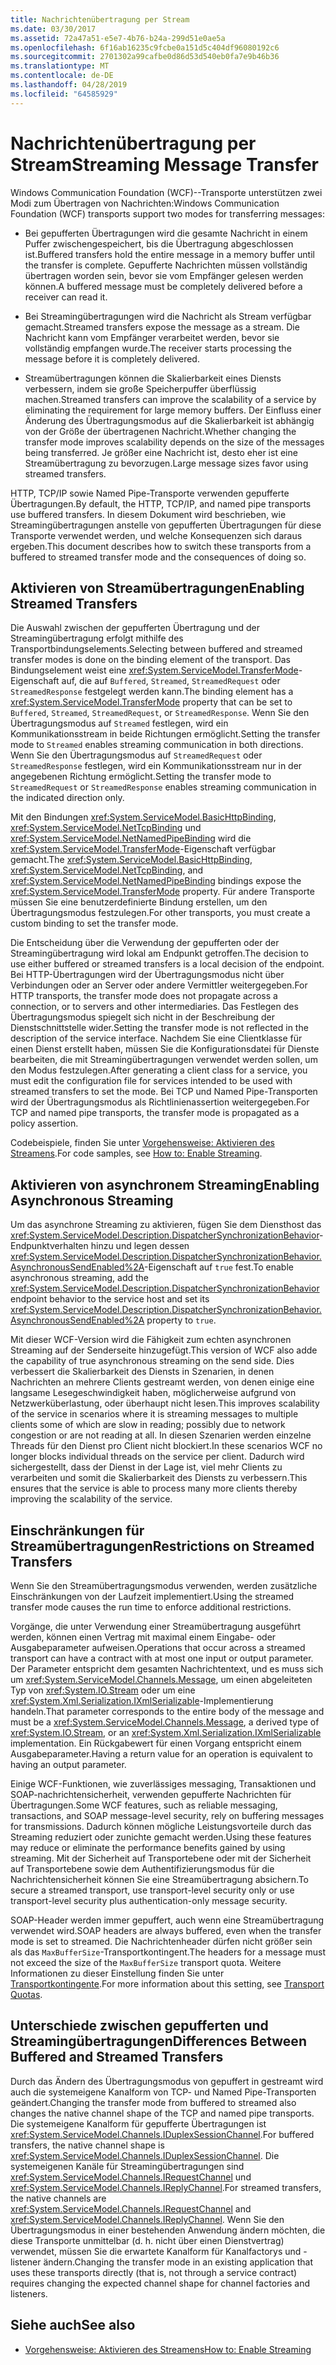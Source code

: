 ```yaml
---
title: Nachrichtenübertragung per Stream
ms.date: 03/30/2017
ms.assetid: 72a47a51-e5e7-4b76-b24a-299d51e0ae5a
ms.openlocfilehash: 6f16ab16235c9fcbe0a151d5c404df96080192c6
ms.sourcegitcommit: 2701302a99cafbe0d86d53d540eb0fa7e9b46b36
ms.translationtype: MT
ms.contentlocale: de-DE
ms.lasthandoff: 04/28/2019
ms.locfileid: "64585929"
---
```

# <a name="streaming-message-transfer"></a><span data-ttu-id="58e8d-102">Nachrichtenübertragung per Stream</span><span class="sxs-lookup"><span data-stu-id="58e8d-102">Streaming Message Transfer</span></span>
<span data-ttu-id="58e8d-103">Windows Communication Foundation (WCF)--Transporte unterstützen zwei Modi zum Übertragen von Nachrichten:</span><span class="sxs-lookup"><span data-stu-id="58e8d-103">Windows Communication Foundation (WCF) transports support two modes for transferring messages:</span></span>  
  
- <span data-ttu-id="58e8d-104">Bei gepufferten Übertragungen wird die gesamte Nachricht in einem Puffer zwischengespeichert, bis die Übertragung abgeschlossen ist.</span><span class="sxs-lookup"><span data-stu-id="58e8d-104">Buffered transfers hold the entire message in a memory buffer until the transfer is complete.</span></span> <span data-ttu-id="58e8d-105">Gepufferte Nachrichten müssen vollständig übertragen worden sein, bevor sie vom Empfänger gelesen werden können.</span><span class="sxs-lookup"><span data-stu-id="58e8d-105">A buffered message must be completely delivered before a receiver can read it.</span></span>  
  
- <span data-ttu-id="58e8d-106">Bei Streamingübertragungen wird die Nachricht als Stream verfügbar gemacht.</span><span class="sxs-lookup"><span data-stu-id="58e8d-106">Streamed transfers expose the message as a stream.</span></span> <span data-ttu-id="58e8d-107">Die Nachricht kann vom Empfänger verarbeitet werden, bevor sie vollständig empfangen wurde.</span><span class="sxs-lookup"><span data-stu-id="58e8d-107">The receiver starts processing the message before it is completely delivered.</span></span>  
  
- <span data-ttu-id="58e8d-108">Streamübertragungen können die Skalierbarkeit eines Diensts verbessern, indem sie große Speicherpuffer überflüssig machen.</span><span class="sxs-lookup"><span data-stu-id="58e8d-108">Streamed transfers can improve the scalability of a service by eliminating the requirement for large memory buffers.</span></span> <span data-ttu-id="58e8d-109">Der Einfluss einer Änderung des Übertragungsmodus auf die Skalierbarkeit ist abhängig von der Größe der übertragenen Nachricht.</span><span class="sxs-lookup"><span data-stu-id="58e8d-109">Whether changing the transfer mode improves scalability depends on the size of the messages being transferred.</span></span> <span data-ttu-id="58e8d-110">Je größer eine Nachricht ist, desto eher ist eine Streamübertragung zu bevorzugen.</span><span class="sxs-lookup"><span data-stu-id="58e8d-110">Large message sizes favor using streamed transfers.</span></span>  
  
 <span data-ttu-id="58e8d-111">HTTP, TCP/IP sowie Named Pipe-Transporte verwenden gepufferte Übertragungen.</span><span class="sxs-lookup"><span data-stu-id="58e8d-111">By default, the HTTP, TCP/IP, and named pipe transports use buffered transfers.</span></span> <span data-ttu-id="58e8d-112">In diesem Dokument wird beschrieben, wie Streamingübertragungen anstelle von gepufferten Übertragungen für diese Transporte verwendet werden, und welche Konsequenzen sich daraus ergeben.</span><span class="sxs-lookup"><span data-stu-id="58e8d-112">This document describes how to switch these transports from a buffered to streamed transfer mode and the consequences of doing so.</span></span>  
  
## <a name="enabling-streamed-transfers"></a><span data-ttu-id="58e8d-113">Aktivieren von Streamübertragungen</span><span class="sxs-lookup"><span data-stu-id="58e8d-113">Enabling Streamed Transfers</span></span>  
 <span data-ttu-id="58e8d-114">Die Auswahl zwischen der gepufferten Übertragung und der Streamingübertragung erfolgt mithilfe des Transportbindungselements.</span><span class="sxs-lookup"><span data-stu-id="58e8d-114">Selecting between buffered and streamed transfer modes is done on the binding element of the transport.</span></span> <span data-ttu-id="58e8d-115">Das Bindungselement weist eine <xref:System.ServiceModel.TransferMode>-Eigenschaft auf, die auf `Buffered`, `Streamed`, `StreamedRequest` oder `StreamedResponse` festgelegt werden kann.</span><span class="sxs-lookup"><span data-stu-id="58e8d-115">The binding element has a <xref:System.ServiceModel.TransferMode> property that can be set to `Buffered`, `Streamed`, `StreamedRequest`, or `StreamedResponse`.</span></span> <span data-ttu-id="58e8d-116">Wenn Sie den Übertragungsmodus auf `Streamed` festlegen, wird ein Kommunikationsstream in beide Richtungen ermöglicht.</span><span class="sxs-lookup"><span data-stu-id="58e8d-116">Setting the transfer mode to `Streamed` enables streaming communication in both directions.</span></span> <span data-ttu-id="58e8d-117">Wenn Sie den Übertragungsmodus auf `StreamedRequest` oder `StreamedResponse` festlegen, wird ein Kommunikationsstream nur in der angegebenen Richtung ermöglicht.</span><span class="sxs-lookup"><span data-stu-id="58e8d-117">Setting the transfer mode to `StreamedRequest` or `StreamedResponse` enables streaming communication in the indicated direction only.</span></span>  
  
 <span data-ttu-id="58e8d-118">Mit den Bindungen <xref:System.ServiceModel.BasicHttpBinding>, <xref:System.ServiceModel.NetTcpBinding> und <xref:System.ServiceModel.NetNamedPipeBinding> wird die <xref:System.ServiceModel.TransferMode>-Eigenschaft verfügbar gemacht.</span><span class="sxs-lookup"><span data-stu-id="58e8d-118">The <xref:System.ServiceModel.BasicHttpBinding>, <xref:System.ServiceModel.NetTcpBinding>, and <xref:System.ServiceModel.NetNamedPipeBinding> bindings expose the <xref:System.ServiceModel.TransferMode> property.</span></span> <span data-ttu-id="58e8d-119">Für andere Transporte müssen Sie eine benutzerdefinierte Bindung erstellen, um den Übertragungsmodus festzulegen.</span><span class="sxs-lookup"><span data-stu-id="58e8d-119">For other transports, you must create a custom binding to set the transfer mode.</span></span>  
  
 <span data-ttu-id="58e8d-120">Die Entscheidung über die Verwendung der gepufferten oder der Streamingübertragung wird lokal am Endpunkt getroffen.</span><span class="sxs-lookup"><span data-stu-id="58e8d-120">The decision to use either buffered or streamed transfers is a local decision of the endpoint.</span></span> <span data-ttu-id="58e8d-121">Bei HTTP-Übertragungen wird der Übertragungsmodus nicht über Verbindungen oder an Server oder andere Vermittler weitergegeben.</span><span class="sxs-lookup"><span data-stu-id="58e8d-121">For HTTP transports, the transfer mode does not propagate across a connection, or to servers and other intermediaries.</span></span> <span data-ttu-id="58e8d-122">Das Festlegen des Übertragungsmodus spiegelt sich nicht in der Beschreibung der Dienstschnittstelle wider.</span><span class="sxs-lookup"><span data-stu-id="58e8d-122">Setting the transfer mode is not reflected in the description of the service interface.</span></span> <span data-ttu-id="58e8d-123">Nachdem Sie eine Clientklasse für einen Dienst erstellt haben, müssen Sie die Konfigurationsdatei für Dienste bearbeiten, die mit Streamingübertragungen verwendet werden sollen, um den Modus festzulegen.</span><span class="sxs-lookup"><span data-stu-id="58e8d-123">After generating a client class for a service, you must edit the configuration file for services intended to be used with streamed transfers to set the mode.</span></span> <span data-ttu-id="58e8d-124">Bei TCP und Named Pipe-Transporten wird der Übertragungsmodus als Richtlinienassertion weitergegeben.</span><span class="sxs-lookup"><span data-stu-id="58e8d-124">For TCP and named pipe transports, the transfer mode is propagated as a policy assertion.</span></span>  
  
 <span data-ttu-id="58e8d-125">Codebeispiele, finden Sie unter [Vorgehensweise: Aktivieren des Streamens](../../../../docs/framework/wcf/feature-details/how-to-enable-streaming.md).</span><span class="sxs-lookup"><span data-stu-id="58e8d-125">For code samples, see [How to: Enable Streaming](../../../../docs/framework/wcf/feature-details/how-to-enable-streaming.md).</span></span>  
  
## <a name="enabling-asynchronous-streaming"></a><span data-ttu-id="58e8d-126">Aktivieren von asynchronem Streaming</span><span class="sxs-lookup"><span data-stu-id="58e8d-126">Enabling Asynchronous Streaming</span></span>  
 <span data-ttu-id="58e8d-127">Um das asynchrone Streaming zu aktivieren, fügen Sie dem Diensthost das <xref:System.ServiceModel.Description.DispatcherSynchronizationBehavior>-Endpunktverhalten hinzu und legen dessen <xref:System.ServiceModel.Description.DispatcherSynchronizationBehavior.AsynchronousSendEnabled%2A>-Eigenschaft auf `true` fest.</span><span class="sxs-lookup"><span data-stu-id="58e8d-127">To enable asynchronous streaming, add the  <xref:System.ServiceModel.Description.DispatcherSynchronizationBehavior> endpoint behavior to the service host and set its <xref:System.ServiceModel.Description.DispatcherSynchronizationBehavior.AsynchronousSendEnabled%2A> property to `true`.</span></span>  
  
 <span data-ttu-id="58e8d-128">Mit dieser WCF-Version wird die Fähigkeit zum echten asynchronen Streaming auf der Senderseite hinzugefügt.</span><span class="sxs-lookup"><span data-stu-id="58e8d-128">This version of WCF also adde the capability of true asynchronous streaming on the send side.</span></span> <span data-ttu-id="58e8d-129">Dies verbessert die Skalierbarkeit des Diensts in Szenarien, in denen Nachrichten an mehrere Clients gestreamt werden, von denen einige eine langsame Lesegeschwindigkeit haben, möglicherweise aufgrund von Netzwerküberlastung, oder überhaupt nicht lesen.</span><span class="sxs-lookup"><span data-stu-id="58e8d-129">This improves scalability of the service in scenarios where it is streaming messages to multiple clients some of which are slow in reading; possibly due to network congestion or are not reading at all.</span></span> <span data-ttu-id="58e8d-130">In diesen Szenarien werden einzelne Threads für den Dienst pro Client nicht blockiert.</span><span class="sxs-lookup"><span data-stu-id="58e8d-130">In these scenarios WCF no longer blocks individual threads on the service per client.</span></span> <span data-ttu-id="58e8d-131">Dadurch wird sichergestellt, dass der Dienst in der Lage ist, viel mehr Clients zu verarbeiten und somit die Skalierbarkeit des Diensts zu verbessern.</span><span class="sxs-lookup"><span data-stu-id="58e8d-131">This ensures that the service is able to process many more clients thereby improving the scalability of the service.</span></span>  
  
## <a name="restrictions-on-streamed-transfers"></a><span data-ttu-id="58e8d-132">Einschränkungen für Streamübertragungen</span><span class="sxs-lookup"><span data-stu-id="58e8d-132">Restrictions on Streamed Transfers</span></span>  
 <span data-ttu-id="58e8d-133">Wenn Sie den Streamübertragungsmodus verwenden, werden zusätzliche Einschränkungen von der Laufzeit implementiert.</span><span class="sxs-lookup"><span data-stu-id="58e8d-133">Using the streamed transfer mode causes the run time to enforce additional restrictions.</span></span>  
  
 <span data-ttu-id="58e8d-134">Vorgänge, die unter Verwendung einer Streamübertragung ausgeführt werden, können einen Vertrag mit maximal einem Eingabe- oder Ausgabeparameter aufweisen.</span><span class="sxs-lookup"><span data-stu-id="58e8d-134">Operations that occur across a streamed transport can have a contract with at most one input or output parameter.</span></span> <span data-ttu-id="58e8d-135">Der Parameter entspricht dem gesamten Nachrichtentext, und es muss sich um <xref:System.ServiceModel.Channels.Message>, um einen abgeleiteten Typ von <xref:System.IO.Stream> oder um eine <xref:System.Xml.Serialization.IXmlSerializable>-Implementierung handeln.</span><span class="sxs-lookup"><span data-stu-id="58e8d-135">That parameter corresponds to the entire body of the message and must be a <xref:System.ServiceModel.Channels.Message>, a derived type of <xref:System.IO.Stream>, or an <xref:System.Xml.Serialization.IXmlSerializable> implementation.</span></span> <span data-ttu-id="58e8d-136">Ein Rückgabewert für einen Vorgang entspricht einem Ausgabeparameter.</span><span class="sxs-lookup"><span data-stu-id="58e8d-136">Having a return value for an operation is equivalent to having an output parameter.</span></span>  
  
 <span data-ttu-id="58e8d-137">Einige WCF-Funktionen, wie zuverlässiges messaging, Transaktionen und SOAP-nachrichtensicherheit, verwenden gepufferte Nachrichten für Übertragungen.</span><span class="sxs-lookup"><span data-stu-id="58e8d-137">Some WCF features, such as reliable messaging, transactions, and SOAP message-level security, rely on buffering messages for transmissions.</span></span> <span data-ttu-id="58e8d-138">Dadurch können mögliche Leistungsvorteile durch das Streaming reduziert oder zunichte gemacht werden.</span><span class="sxs-lookup"><span data-stu-id="58e8d-138">Using these features may reduce or eliminate the performance benefits gained by using streaming.</span></span> <span data-ttu-id="58e8d-139">Mit der Sicherheit auf Transportebene oder mit der Sicherheit auf Transportebene sowie dem Authentifizierungsmodus für die Nachrichtensicherheit können Sie eine Streamübertragung absichern.</span><span class="sxs-lookup"><span data-stu-id="58e8d-139">To secure a streamed transport, use transport-level security only or use transport-level security plus authentication-only message security.</span></span>  
  
 <span data-ttu-id="58e8d-140">SOAP-Header werden immer gepuffert, auch wenn eine Streamübertragung verwendet wird.</span><span class="sxs-lookup"><span data-stu-id="58e8d-140">SOAP headers are always buffered, even when the transfer mode is set to streamed.</span></span> <span data-ttu-id="58e8d-141">Die Nachrichtenheader dürfen nicht größer sein als das `MaxBufferSize`-Transportkontingent.</span><span class="sxs-lookup"><span data-stu-id="58e8d-141">The headers for a message must not exceed the size of the `MaxBufferSize` transport quota.</span></span> <span data-ttu-id="58e8d-142">Weitere Informationen zu dieser Einstellung finden Sie unter [Transportkontingente](../../../../docs/framework/wcf/feature-details/transport-quotas.md).</span><span class="sxs-lookup"><span data-stu-id="58e8d-142">For more information about this setting, see [Transport Quotas](../../../../docs/framework/wcf/feature-details/transport-quotas.md).</span></span>  
  
## <a name="differences-between-buffered-and-streamed-transfers"></a><span data-ttu-id="58e8d-143">Unterschiede zwischen gepufferten und Streamingübertragungen</span><span class="sxs-lookup"><span data-stu-id="58e8d-143">Differences Between Buffered and Streamed Transfers</span></span>  
 <span data-ttu-id="58e8d-144">Durch das Ändern des Übertragungsmodus von gepuffert in gestreamt wird auch die systemeigene Kanalform von TCP- und Named Pipe-Transporten geändert.</span><span class="sxs-lookup"><span data-stu-id="58e8d-144">Changing the transfer mode from buffered to streamed also changes the native channel shape of the TCP and named pipe transports.</span></span> <span data-ttu-id="58e8d-145">Die systemeigene Kanalform für gepufferte Übertragungen ist <xref:System.ServiceModel.Channels.IDuplexSessionChannel>.</span><span class="sxs-lookup"><span data-stu-id="58e8d-145">For buffered transfers, the native channel shape is <xref:System.ServiceModel.Channels.IDuplexSessionChannel>.</span></span> <span data-ttu-id="58e8d-146">Die systemeigenen Kanäle für Streamingübertragungen sind <xref:System.ServiceModel.Channels.IRequestChannel> und <xref:System.ServiceModel.Channels.IReplyChannel>.</span><span class="sxs-lookup"><span data-stu-id="58e8d-146">For streamed transfers, the native channels are <xref:System.ServiceModel.Channels.IRequestChannel> and <xref:System.ServiceModel.Channels.IReplyChannel>.</span></span> <span data-ttu-id="58e8d-147">Wenn Sie den Übertragungsmodus in einer bestehenden Anwendung ändern möchten, die diese Transporte unmittelbar (d. h. nicht über einen Dienstvertrag) verwendet, müssen Sie die erwartete Kanalform für Kanalfactorys und -listener ändern.</span><span class="sxs-lookup"><span data-stu-id="58e8d-147">Changing the transfer mode in an existing application that uses these transports directly (that is, not through a service contract) requires changing the expected channel shape for channel factories and listeners.</span></span>  
  
## <a name="see-also"></a><span data-ttu-id="58e8d-148">Siehe auch</span><span class="sxs-lookup"><span data-stu-id="58e8d-148">See also</span></span>

- [<span data-ttu-id="58e8d-149">Vorgehensweise: Aktivieren des Streamens</span><span class="sxs-lookup"><span data-stu-id="58e8d-149">How to: Enable Streaming</span></span>](../../../../docs/framework/wcf/feature-details/how-to-enable-streaming.md)
